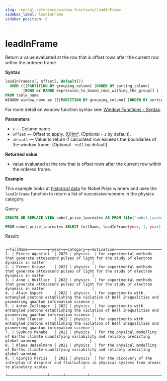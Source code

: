 ```yaml
---
slug: /en/sql-reference/window-functions/leadInFrame
sidebar_label: leadInFrame
sidebar_position: 6
---
```


# leadInFrame

Return a value evaluated at the row that is offset rows after the current row within the ordered frame.

**Syntax**

```sql
leadInFrame(x[, offset[, default]])
  OVER ([[PARTITION BY grouping_column] [ORDER BY sorting_column] 
        [ROWS or RANGE expression_to_bound_rows_withing_the_group]] | [window_name])
FROM table_name
WINDOW window_name as ([[PARTITION BY grouping_column] [ORDER BY sorting_column])
```

For more detail on window function syntax see: [Window Functions - Syntax](./index.md/#syntax).

**Parameters**
- `x` — Column name.
- `offset` — Offset to apply. [(U)Int*](../data-types/int-uint.md). (Optional - `1` by default).
- `default` — Value to return if calculated row exceeds the boundaries of the window frame. (Optional - `null` by default).

**Returned value**

- value evaluated at the row that is offset rows after the current row within the ordered frame.

**Example**

This example looks at [historical data](https://www.kaggle.com/datasets/sazidthe1/nobel-prize-data) for Nobel Prize winners and uses the `leadInFrame` function to return a list of successive winners in the physics category.

Query:

```sql
CREATE OR REPLACE VIEW nobel_prize_laureates AS FROM file('nobel_laureates_data.csv') SELECT *;
```

```sql
FROM nobel_prize_laureates SELECT fullName, leadInFrame(year, 1, year) OVER (PARTITION BY category ORDER BY year) AS year, category, motivation WHERE category == 'physics' ORDER BY year DESC LIMIT 9;
```

Result:

```response
   ┌─fullName─────────┬─year─┬─category─┬─motivation─────────────────────────────────────────────────────────────────────────────────────────────────────────────────────────┐
1. │ Pierre Agostini  │ 2023 │ physics  │ for experimental methods that generate attosecond pulses of light for the study of electron dynamics in matter                     │
2. │ Ferenc Krausz    │ 2023 │ physics  │ for experimental methods that generate attosecond pulses of light for the study of electron dynamics in matter                     │
3. │ Anne L Huillier  │ 2023 │ physics  │ for experimental methods that generate attosecond pulses of light for the study of electron dynamics in matter                     │
4. │ Alain Aspect     │ 2022 │ physics  │ for experiments with entangled photons establishing the violation of Bell inequalities and  pioneering quantum information science │
5. │ Anton Zeilinger  │ 2022 │ physics  │ for experiments with entangled photons establishing the violation of Bell inequalities and  pioneering quantum information science │
6. │ John Clauser     │ 2022 │ physics  │ for experiments with entangled photons establishing the violation of Bell inequalities and  pioneering quantum information science │
7. │ Syukuro Manabe   │ 2021 │ physics  │ for the physical modelling of Earths climate quantifying variability and reliably predicting global warming                        │
8. │ Klaus Hasselmann │ 2021 │ physics  │ for the physical modelling of Earths climate quantifying variability and reliably predicting global warming                        │
9. │ Giorgio Parisi   │ 2021 │ physics  │ for the discovery of the interplay of disorder and fluctuations in physical systems from atomic to planetary scales                │
   └──────────────────┴──────┴──────────┴────────────────────────────────────────────────────────────────────────────────────────────────────────────────────────────────────┘
```